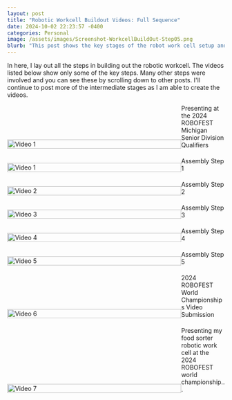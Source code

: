 ```yaml
---
layout: post
title: "Robotic Workcell Buildout Videos: Full Sequence"
date: 2024-10-02 22:23:57 -0400
categories: Personal
image: /assets/images/Screenshot-WorkcellBuildOut-Step05.png
blurb: "This post shows the key stages of the robot work cell setup and programming. For more details on in between stages, scroll down to other posts"
---
```


In here, I lay out all the steps in building out the robotic workcell. The videos listed below show only some of the key steps. Many other steps were involved and you can see these by scrolling down to other posts. I'll continue to post more of the intermediate stages as I am able to create the videos.

<style>
  .video-container {
    position: relative;
    width: 80%;
  }
  .video-container img {
    width: 100%;
  }
  .video-container iframe {
    position: absolute;
    top: 0;
    left: 0;
    width: 100%;
    height: 100%;
    display: none;
  }
  .video-container .play-icon {
    position: absolute;
    top: 50%;
    left: 50%;
    transform: translate(-50%, -50%);
    width: 60px;
    height: 60px;
    background: url('/imperfectrobotics/assets/images/Youtube-Play-Icon.png') no-repeat center center;
    background-size: contain;
    display: none;
  }
  
  .video-container:hover .play-icon {
    display: block;
  }
  .video-container:hover iframe {
    display: block;
  }
  .video-row {
    display: flex;
    align-items: flex-end;
    margin-bottom: 20px;
  }
  .video-text {
    width: 20%;
    text-align: left;
  }
</style>

<div>
  <div class="video-row">
    <div class="video-container">
      <a href="https://www.youtube.com/embed/_O1OchS2HuA?si=dxYoK4RhUsil_k4C" target="_blank">
        <img src="/imperfectrobotics/assets/images/Screenshot-WorkcellBuildOut-Step01.png" alt="Video 1">
        <div class="play-icon"></div>
        <iframe src="https://www.youtube.com/embed/_O1OchS2HuA?autoplay=1&mute=1"></iframe>
      </a>
    </div>
    <div class="video-text">
      Presenting at the 2024 ROBOFEST Michigan Senior Division Qualifiers
    </div>
  </div>

  <div class="video-row">
    <div class="video-container">
      <a href="https://www.youtube.com/embed/3eA-bqIa78I?si=SH5t6q5aga3LXWin" target="_blank">
        <img src="/imperfectrobotics/assets/images/Screenshot-WorkcellBuildOut-Step01.png" alt="Video 1">
        <div class="play-icon"></div>
        <iframe src="https://www.youtube.com/embed/3eA-bqIa78I?autoplay=1&mute=1"></iframe>
      </a>
    </div>
    <div class="video-text">
      Assembly Step 1
    </div>
  </div>

  <div class="video-row">
    <div class="video-container">
      <a href="https://www.youtube.com/embed/J6ypmclWYtI?si=Ii05huXiAeRsfDBM" target="_blank">
        <img src="/imperfectrobotics/assets/images/Screenshot-WorkcellBuildOut-Step02.png" alt="Video 2">
        <div class="play-icon"></div>
        <iframe src="https://www.youtube.com/embed/J6ypmclWYtI?autoplay=1&mute=1"></iframe>
      </a>
    </div>
    <div class="video-text">
      Assembly Step 2
    </div>
  </div>

  <div class="video-row">
    <div class="video-container">
      <a href="https://www.youtube.com/embed/C5wmP4ESKaI?si=82XNa9LGL3L5Djz7" target="_blank">
        <img src="/imperfectrobotics/assets/images/Screenshot-WorkcellBuildOut-Step03.png" alt="Video 3">
        <div class="play-icon"></div>
        <iframe src="https://www.youtube.com/embed/C5wmP4ESKaI?autoplay=1&mute=1"></iframe>
      </a>
    </div>
    <div class="video-text">
      Assembly Step 3
    </div>
  </div>

  <div class="video-row">
    <div class="video-container">
      <a href="https://www.youtube.com/embed/5fhrYFDEsW8?si=_jvEGbxICICRkAt-" target="_blank">
        <img src="/imperfectrobotics/assets/images/Screenshot-WorkcellBuildOut-Step04.png" alt="Video 4">
        <div class="play-icon"></div>
        <iframe src="https://www.youtube.com/embed/5fhrYFDEsW8?autoplay=1&mute=1"></iframe>
      </a>
    </div>
    <div class="video-text">
      Assembly Step 4
    </div>
  </div>

  <div class="video-row">
    <div class="video-container">
      <a href="https://www.youtube.com/embed/I38oKfu_7nI?si=kBC6A0czIj_lAlnx" target="_blank">
        <img src="/imperfectrobotics/assets/images/Screenshot-WorkcellBuildOut-Step05.png" alt="Video 5">
        <div class="play-icon"></div>
        <iframe src="https://www.youtube.com/embed/I38oKfu_7nI?autoplay=1&mute=1"></iframe>
      </a>
    </div>
    <div class="video-text">
      Assembly Step 5
    </div>
  </div>

  <div class="video-row">
    <div class="video-container">
      <a href="https://www.youtube.com/embed/7k_JH1KTvBA?si=l-utOizO79Od75Z5" target="_blank">
        <img src="/imperfectrobotics/assets/images/ROBOFEST-VidSbmit-Screenshot.png" alt="Video 6">
        <div class="play-icon"></div>
        <iframe src="https://www.youtube.com/embed/7k_JH1KTvBA?autoplay=1&mute=1"></iframe>
      </a>
    </div>
    <div class="video-text">
      2024 ROBOFEST World Championships Video Submission
    </div>
  </div>

  <div class="video-row">
    <div class="video-container">
      <a href="https://www.youtube.com/embed/i3koG6CQ9GY?si=H2TdosjAdJySzVvT" target="_blank">
        <img src="/imperfectrobotics/assets/images/ROBOfest-presentCell2Group1.png" alt="Video 7">
        <div class="play-icon"></div>
        <iframe src="https://www.youtube.com/embed/i3koG6CQ9GY?autoplay=1&mute=1"></iframe>
      </a>
    </div>
    <div class="video-text">
      Presenting my food sorter robotic work cell at the 2024 ROBOFEST world championship...
    </div>
  </div>
</div>
